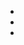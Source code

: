 * [](095-EXT.BasketballCourt-FLASHBACK.md)
* [](113-EXT.BasketballCourt-FLASHBACK.md)
* [](119-EXT.BasketballCourt-FLASHBACK.md)
